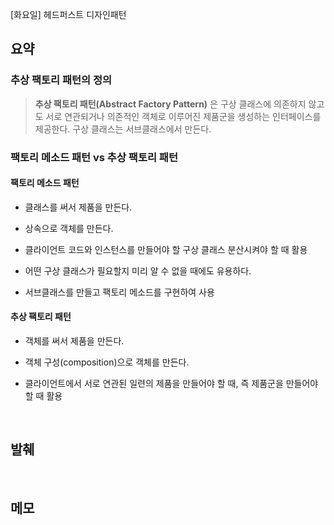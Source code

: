 [화요일] 헤드퍼스트 디자인패턴

## 요약

### 추상 팩토리 패턴의 정의

> __추상 팩토리 패턴(Abstract Factory Pattern)__ 은 구상 클래스에 의존하지 않고도 서로 연관되거나 의존적인 객체로 이루어진 제품군을 생성하는 인터페이스를 제공한다. 구상 클래스는 서브클래스에서 만든다.

### 팩토리 메소드 패턴 vs 추상 팩토리 패턴

#### 팩토리 메소드 패턴

* 클래스를 써서 제품을 만든다.

* 상속으로 객체를 만든다.

* 클라이언트 코드와 인스턴스를 만들어야 할 구상 클래스 분산시켜야 할 때 활용

* 어떤 구상 클래스가 필요할지 미리 알 수 없을 때에도 유용하다.

* 서브클래스를 만들고 팩토리 메소드를 구현하여 사용

#### 추상 팩토리 패턴

* 객체를 써서 제품을 만든다.

* 객체 구성(composition)으로 객체를 만든다.

* 클라이언트에서 서로 연관된 일련의 제품을 만들어야 할 때, 즉 제품군을 만들어야 할 때 활용

</br>

## 발췌

</br>

## 메모
